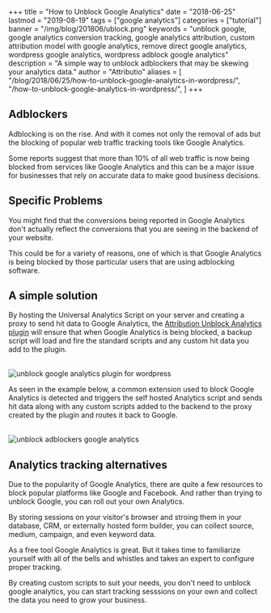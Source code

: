 +++
title = "How to Unblock Google Analytics"
date = "2018-06-25"
lastmod = "2019-08-19"
tags = ["google analytics"]
categories = ["tutorial"]
banner = "/img/blog/201806/ublock.png"
keywords = "unblock google, google analytics conversion tracking, google analytics attribution, custom attribution model with google analytics, remove direct google analytics, wordpress google analytics, wordpress adblock google analytics"
description = "A simple way to unblock adblockers that may be skewing your analytics data."
author = "Attributio"
aliases = [
    "/blog/2018/06/25/how-to-unblock-google-analytics-in-wordpress/",
    "/how-to-unblock-google-analytics-in-wordpress/",
]
+++


## Adblockers

Adblocking is on the rise. And with it comes not only the removal of ads but the blocking of popular web traffic tracking tools like Google Analytics. 

Some reports suggest that more than 10% of all web traffic is now being blocked from services like Google Analytics and this can be a major issue for businesses that rely on accurate data to make good business decisions.

## Specific Problems

You might find that the conversions being reported in Google Analytics don't actually reflect the conversions that you are seeing in the backend of your website. 

This could be for a variety of reasons, one of which is that Google Analytics is being blocked by those particular users that are using adblocking software.

## A simple solution

By hosting the Universal Analytics Script on your server and creating a proxy to send hit data to Google Analytics, the [Attribution Unblock Analytics plugin](https://wordpress.org/plugins/attributio-unblock-analytics/) will ensure that when Google Analytics is being blocked, a backup script will load and fire the standard scripts and any custom hit data you add to the plugin.

<br>

<img class="img-responsive img-thumbnail" src="/img/blog/201806/attributio-plugin.png" alt="unblock google analytics plugin for wordpress" />

<br>

As seen in the example below, a common extension used to block Google Analytics is detected and triggers the self hosted Analytics script and sends hit data along with any custom scripts added to the backend to the proxy created by the plugin and routes it back to Google.

<br>

<img class="img-responsive img-thumbnail" src="/img/blog/201806/analytics-unblock.png" alt="unblock adblockers google analytics" />

<br>

## Analytics tracking alternatives

Due to the popularity of Google Analytics, there are quite a few resources to block popular platforms like Google and Facebook. And rather than trying to unblock Google, you can roll out your own Analytics.

By storing sessions on your visitor's browser and stroing them in your database, CRM, or externally hosted form builder, you can collect source, medium, campaign, and even keyword data.

As a free tool Google Analytics is great. But it takes time to familiarize yourself with all of the bells and whistles and takes an expert to configure proper tracking.

By creating custom scripts to suit your needs, you don't need to unblock google analytics, you can start tracking sesssions on your own and collect the data you need to grow your business.